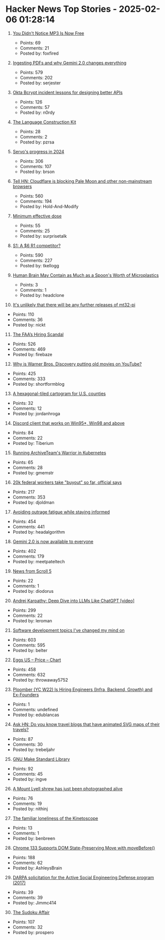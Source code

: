 # Hacker News Top Stories - 2025-02-06 01:28:14

1. [You Didn't Notice MP3 Is Now Free](https://idiallo.com/blog/listen-mp3-is-free)
   - Points: 69
   - Comments: 21
   - Posted by: foxfired

2. [Ingesting PDFs and why Gemini 2.0 changes everything](https://www.sergey.fyi/articles/gemini-flash-2)
   - Points: 579
   - Comments: 202
   - Posted by: serjester

3. [Okta Bcrypt incident lessons for designing better APIs](https://n0rdy.foo/posts/20250121/okta-bcrypt-lessons-for-better-apis/)
   - Points: 126
   - Comments: 57
   - Posted by: n0rdy

4. [The Language Construction Kit](https://www.zompist.com/kit.html)
   - Points: 28
   - Comments: 2
   - Posted by: pzrsa

5. [Servo's progress in 2024](https://servo.org/blog/2025/01/31/servo-in-2024/)
   - Points: 306
   - Comments: 107
   - Posted by: brson

6. [Tell HN: Cloudflare is blocking Pale Moon and other non-mainstream browsers](undefined)
   - Points: 560
   - Comments: 194
   - Posted by: Hold-And-Modify

7. [Minimum effective dose](https://winnielim.org/journal/minimum-effective-dose/)
   - Points: 55
   - Comments: 25
   - Posted by: surprisetalk

8. [S1: A $6 R1 competitor?](https://timkellogg.me/blog/2025/02/03/s1)
   - Points: 590
   - Comments: 227
   - Posted by: tkellogg

9. [Human Brain May Contain as Much as a Spoon's Worth of Microplastics](https://www.smithsonianmag.com/smart-news/the-human-brain-may-contain-as-much-as-a-spoons-worth-of-microplastics-new-research-suggests-180985995/)
   - Points: 3
   - Comments: 1
   - Posted by: headclone

10. [It's unlikely that there will be any further releases of mt32-pi](https://github.com/dwhinham/mt32-pi/blob/075b52809e77420c6e80828825fe42430336b369/README.md)
   - Points: 110
   - Comments: 36
   - Posted by: nickt

11. [The FAA’s Hiring Scandal](https://www.tracingwoodgrains.com/p/the-full-story-of-the-faas-hiring)
   - Points: 526
   - Comments: 469
   - Posted by: firebaze

12. [Why is Warner Bros. Discovery putting old movies on YouTube?](https://tedium.co/2025/02/05/warner-bros-youtube-full-movie-releases/)
   - Points: 425
   - Comments: 333
   - Posted by: shortformblog

13. [A hexagonal-tiled cartogram for U.S. counties](https://www.jordanroga.com/blog/introducing-a-hexagonal-tiled-cartogram-for-u-s-counties)
   - Points: 32
   - Comments: 12
   - Posted by: jordanhroga

14. [Discord client that works on Win95*, Win98 and above](https://github.com/DiscordMessenger/dm)
   - Points: 84
   - Comments: 22
   - Posted by: Tiberium

15. [Running ArchiveTeam's Warrior in Kubernetes](https://gabrielsimmer.com/blog/archiveteam-warrior-kubernetes)
   - Points: 65
   - Comments: 28
   - Posted by: gmemstr

16. [20k federal workers take "buyout" so far, official says](https://www.axios.com/2025/02/04/trump-buyout-federal-workers-20000)
   - Points: 217
   - Comments: 353
   - Posted by: djoldman

17. [Avoiding outrage fatigue while staying informed](https://www.scientificamerican.com/podcast/episode/how-to-avoid-outrage-fatigue-and-tune-in-without-burning-out/)
   - Points: 454
   - Comments: 441
   - Posted by: headalgorithm

18. [Gemini 2.0 is now available to everyone](https://blog.google/technology/google-deepmind/gemini-model-updates-february-2025/)
   - Points: 402
   - Comments: 179
   - Posted by: meetpateltech

19. [News from Scroll 5](https://scrollprize.substack.com/p/exciting-news-from-scroll-5)
   - Points: 22
   - Comments: 1
   - Posted by: diodorus

20. [Andrej Karpathy: Deep Dive into LLMs Like ChatGPT [video]](https://www.youtube.com/watch?v=7xTGNNLPyMI)
   - Points: 299
   - Comments: 22
   - Posted by: leroman

21. [Software development topics I've changed my mind on](https://chriskiehl.com/article/thoughts-after-10-years)
   - Points: 603
   - Comments: 595
   - Posted by: belter

22. [Eggs US – Price – Chart](https://tradingeconomics.com/commodity/eggs-us)
   - Points: 458
   - Comments: 632
   - Posted by: throwaway5752

23. [Ploomber (YC W22) Is Hiring Engineers (Infra, Backend, Growth) and Ex-Founders](https://www.ycombinator.com/companies/ploomber/jobs)
   - Points: 1
   - Comments: undefined
   - Posted by: edublancas

24. [Ask HN: Do you know travel blogs that have animated SVG maps of their travels?](undefined)
   - Points: 87
   - Comments: 30
   - Posted by: trebeljahr

25. [GNU Make Standard Library](https://gmsl.jgc.org/)
   - Points: 92
   - Comments: 45
   - Posted by: ingve

26. [A Mount Lyell shrew has just been photographed alive](https://www.sfgate.com/bayarea/article/elusive-california-mammal-photographed-20040772.php)
   - Points: 76
   - Comments: 19
   - Posted by: nithinj

27. [The familiar loneliness of the Kinetoscope](https://resobscura.substack.com/p/the-familiar-loneliness-of-the-kinetoscope)
   - Points: 13
   - Comments: 1
   - Posted by: benbreen

28. [Chrome 133 Supports DOM State-Preserving Move with moveBefore()](https://chromestatus.com/feature/5135990159835136)
   - Points: 188
   - Comments: 62
   - Posted by: AshleysBrain

29. [DARPA solicitation for the Active Social Engineering Defense program (2017)](https://www.highergov.com/contract-opportunity/active-social-engineering-defense-ased-hr001117s0050-p-67f55/)
   - Points: 39
   - Comments: 39
   - Posted by: Jimmc414

30. [The Sudoku Affair](https://explaining.software/archive/the-sudoku-affair/)
   - Points: 107
   - Comments: 32
   - Posted by: prospero

